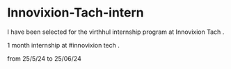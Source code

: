# Innovixion-Tach-intern
I have been selected for the virthhul internship program at Innovixion Tach .

1 month internship at #innovixion tech .

from 25/5/24 to 25/06/24 